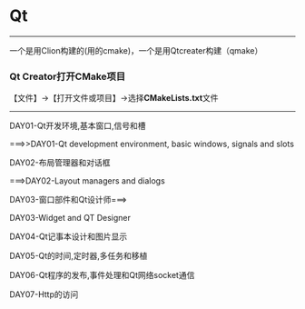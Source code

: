 # Qt

---

一个是用Clion构建的(用的cmake)，一个是用Qtcreater构建（qmake）

### Qt Creator打开CMake项目

【文件】->【打开文件或项目】->选择**CMakeLists.txt**文件

---



DAY01-Qt开发环境,基本窗口,信号和槽

===>>DAY01-Qt development environment, basic windows, signals and slots

DAY02-布局管理器和对话框

===>DAY02-Layout managers and dialogs

DAY03-窗口部件和Qt设计师===>

DAY03-Widget and QT Designer

DAY04-Qt记事本设计和图片显示

DAY05-Qt的时间,定时器,多任务和移植

DAY06-Qt程序的发布,事件处理和Qt网络socket通信

DAY07-Http的访问
